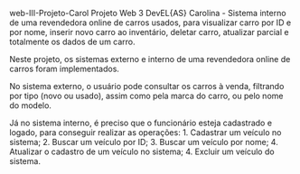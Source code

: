 web-III-Projeto-Carol
Projeto Web 3 DevEL{AS} Carolina - Sistema interno de uma revendedora online de carros usados, para visualizar carro por ID e por nome, inserir novo carro ao inventário, deletar carro, atualizar parcial e totalmente os dados de um carro.

Neste projeto, os sistemas externo e interno de uma revendedora online de carros foram implementados.

No sistema externo, o usuário pode consultar os carros à venda, filtrando por tipo (novo ou usado), assim como pela marca do carro, ou pelo nome do modelo.

Já no sistema interno, é preciso que o funcionário esteja cadastrado e logado, para conseguir realizar as operações: 1. Cadastrar um veículo no sistema; 2. Buscar um veículo por ID; 3. Buscar um veículo por nome; 4. Atualizar o cadastro de um veículo no sistema; 4. Excluir um veículo do sistema.

